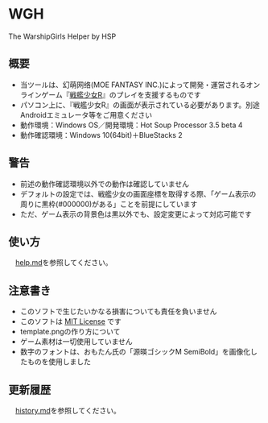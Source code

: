 # WGH
The WarshipGirls Helper by HSP

## 概要
- 当ツールは、幻萌网络(MOE FANTASY INC.)によって開発・運営されるオンラインゲーム『[戦艦少女R](http://jianniang.com)』のプレイを支援するものです
- パソコン上に、『戦艦少女R』の画面が表示されている必要があります。別途Androidエミュレータ等をご用意ください
- 動作環境：Windows OS／開発環境：Hot Soup Processor 3.5 beta 4
- 動作確認環境：Windows 10(64bit)＋BlueStacks 2

## 警告
- 前述の動作確認環境以外での動作は確認していません
- デフォルトの設定では、戦艦少女の画面座標を取得する際、「ゲーム表示の周りに黒枠(#000000)がある」ことを前提にしています
- ただ、ゲーム表示の背景色は黒以外でも、設定変更によって対応可能です

## 使い方
　[help.md](./help/help.md)を参照してください。

## 注意書き
- このソフトで生じたいかなる損害についても責任を負いません
- このソフトは [MIT License](https://ja.osdn.net/projects/opensource/wiki/licenses%2FMIT_license) です
- template.pngの作り方について
 - ゲーム素材は一切使用していません
 - 数字のフォントは、おもたん氏の「源暎ゴシックM SemiBold」を画像化したものを使用しました

## 更新履歴
　[history.md](./help/history.md)を参照してください。
